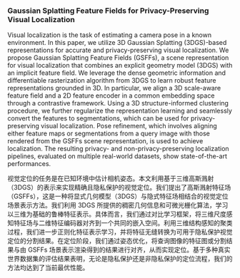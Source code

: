 ### Gaussian Splatting Feature Fields for Privacy-Preserving Visual Localization

Visual localization is the task of estimating a camera pose in a known environment. In this paper, we utilize 3D Gaussian Splatting (3DGS)-based representations for accurate and privacy-preserving visual localization. We propose Gaussian Splatting Feature Fields (GSFFs), a scene representation for visual localization that combines an explicit geometry model (3DGS) with an implicit feature field. We leverage the dense geometric information and differentiable rasterization algorithm from 3DGS to learn robust feature representations grounded in 3D. In particular, we align a 3D scale-aware feature field and a 2D feature encoder in a common embedding space through a contrastive framework. Using a 3D structure-informed clustering procedure, we further regularize the representation learning and seamlessly convert the features to segmentations, which can be used for privacy-preserving visual localization. Pose refinement, which involves aligning either feature maps or segmentations from a query image with those rendered from the GSFFs scene representation, is used to achieve localization. The resulting privacy- and non-privacy-preserving localization pipelines, evaluated on multiple real-world datasets, show state-of-the-art performances.

视觉定位的任务是在已知环境中估计相机姿态。本文利用基于三维高斯溅射（3DGS）的表示来实现精确且隐私保护的视觉定位。我们提出了高斯溅射特征场（GSFFs），这是一种将显式几何模型（3DGS）与隐式特征场相结合的视觉定位场景表示方法。我们利用 3DGS 所提供的稠密几何信息和可微光栅化算法，学习以三维为基础的鲁棒特征表示。具体而言，我们通过对比学习框架，将三维尺度感知特征场与二维特征编码器对齐到一个共同的嵌入空间。利用三维结构感知的聚类过程，我们进一步正则化特征表示学习，并将特征无缝转换为可用于隐私保护视觉定位的分割结果。在定位阶段，我们通过姿态优化，将查询图像的特征图或分割结果与由 GSFFs 场景表示渲染得到的结果进行对齐，从而实现定位。基于多种真实世界数据集的评估结果表明，无论是隐私保护还是非隐私保护的定位流程，我们的方法均达到了当前最优性能。

